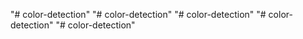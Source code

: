 "# color-detection" 
"# color-detection" 
"# color-detection" 
"# color-detection" 
"# color-detection" 
